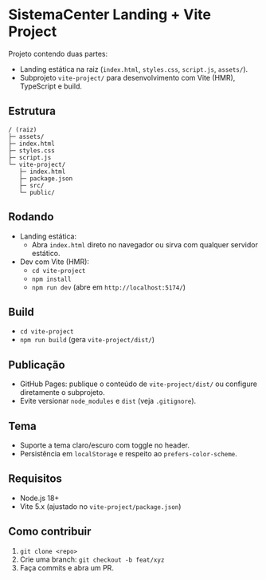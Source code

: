 # SistemaCenter Landing + Vite Project

Projeto contendo duas partes:

- Landing estática na raiz (`index.html`, `styles.css`, `script.js`, `assets/`).
- Subprojeto `vite-project/` para desenvolvimento com Vite (HMR), TypeScript e build.

## Estrutura

```
/ (raiz)
├─ assets/
├─ index.html
├─ styles.css
├─ script.js
└─ vite-project/
   ├─ index.html
   ├─ package.json
   ├─ src/
   └─ public/
```

## Rodando

- Landing estática:
  - Abra `index.html` direto no navegador ou sirva com qualquer servidor estático.
- Dev com Vite (HMR):
  - `cd vite-project`
  - `npm install`
  - `npm run dev` (abre em `http://localhost:5174/`)

## Build

- `cd vite-project`
- `npm run build` (gera `vite-project/dist/`)

## Publicação

- GitHub Pages: publique o conteúdo de `vite-project/dist/` ou configure diretamente o subprojeto.
- Evite versionar `node_modules` e `dist` (veja `.gitignore`).

## Tema

- Suporte a tema claro/escuro com toggle no header.
- Persistência em `localStorage` e respeito ao `prefers-color-scheme`.

## Requisitos

- Node.js 18+
- Vite 5.x (ajustado no `vite-project/package.json`)

## Como contribuir

1. `git clone <repo>`
2. Crie uma branch: `git checkout -b feat/xyz`
3. Faça commits e abra um PR.
